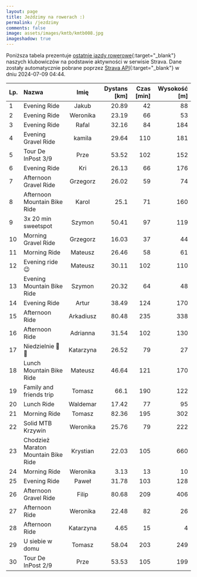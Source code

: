 ```yaml
---
layout: page
title: Jeździmy na rowerach :)
permalink: /jezdzimy
comments: false
image: assets/images/kmtb/kmtb008.jpg
imageshadow: true
---
```


Poniższa tabela prezentuje [ostatnie jazdy rowerowe](https://www.strava.com/clubs/336381){:target="_blank"} naszych klubowiczów na podstawie aktywności w serwisie Strava. Dane zostały automatycznie pobrane poprzez [Strava API](https://developers.strava.com/docs/reference/#api-Clubs-getClubActivitiesById){:target="_blank"} w dniu 2024-07-09 04:44.

Lp. | Nazwa | Imię | Dystans [km] | Czas [min] | Wysokość [m]
:--- | :--- | :---: | ---: | ---: | ---:
1|Evening Ride|Jakub|20.89|42|88
2|Evening Ride|Weronika|23.19|66|53
3|Evening Ride|Rafal|32.16|84|184
4|Evening Gravel Ride|kamila|29.64|110|181
5|Tour De InPost 3/9|Prze|53.52|102|152
6|Evening Ride|Kri|26.13|66|176
7|Afternoon Gravel Ride|Grzegorz|26.02|59|74
8|Afternoon Mountain Bike Ride|Karol|25.1|71|160
9|3x 20 min sweetspot|Szymon|50.41|97|119
10|Morning Gravel Ride|Grzegorz|16.03|37|44
11|Morning Ride|Mateusz|26.46|58|61
12|Evening ride 😉|Mateusz|30.11|102|110
13|Evening Mountain Bike Ride|Szymon|20.32|64|48
14|Evening Ride|Artur|38.49|124|170
15|Afternoon Ride|Arkadiusz|80.48|235|338
16|Afternoon Ride|Adrianna|31.54|102|130
17|Niedzielnie 🚴🍦|Katarzyna|26.52|79|27
18|Lunch Mountain Bike Ride|Mateusz|46.64|121|170
19|Family and friends trip|Tomasz|66.1|190|122
20|Lunch Ride|Waldemar|17.42|77|95
21|Morning Ride|Tomasz|82.36|195|302
22|Solid MTB Krzywin|Weronika|25.76|79|222
23|Chodzież Maraton Mountain Bike Ride|Krystian|22.03|105|660
24|Morning Ride|Weronika|3.13|13|10
25|Evening Ride|Paweł|31.78|103|128
26|Afternoon Gravel Ride|Filip|80.68|209|406
27|Afternoon Ride|Weronika|22.48|82|26
28|Afternoon Ride|Katarzyna|4.65|15|4
29|U siebie w domu|Tomasz|58.04|203|249
30|Tour De InPost 2/9|Prze|53.53|105|199
